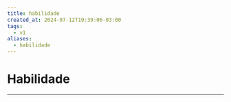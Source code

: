 ```yaml
---
title: habilidade
created_at: 2024-07-12T19:39:06-03:00
tags:
  - v1
aliases:
  - habilidade
---
```

# Habilidade
---

